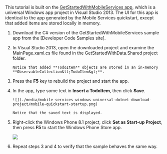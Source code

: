 
This tutorial is built on the [GetStartedWithMobileServices app](http://go.microsoft.com/fwlink/p/?LinkID=510826), which is a universal Windows app project in Visual Studio 2013. The UI for this app is identical to the app generated by the Mobile Services quickstart, except that added items are stored locally in memory. 

1. Download the C# version of the GetStartedWithMobileServices sample app from the [Developer Code Samples site]. 
2. In Visual Studio 2013, open the downloaded project and examine the MainPage.xaml.cs file found in the GetStartedWithData.Shared project folder.
   
       Notice that added **TodoItem** objects are stored in an in-memory **ObservableCollection&lt;TodoItem&gt;**.
3. Press the **F5** key to rebuild the project and start the app.
4. In the app, type some text in **Insert a TodoItem**, then click **Save**.
   
       ![](./media/mobile-services-windows-universal-dotnet-download-project/mobile-quickstart-startup.png) 
   
       Notice that the saved text is displayed.
5. Right-click the Windows Phone 8.1 project, click **Set as Start-up Project**, then press **F5** to start the Windows Phone Store app.  
   
    ![](./media/mobile-services-windows-universal-dotnet-download-project/mobile-quickstart-startup-wp8.png)
6. Repeat steps 3 and 4 to verify that the sample behaves the same way.

